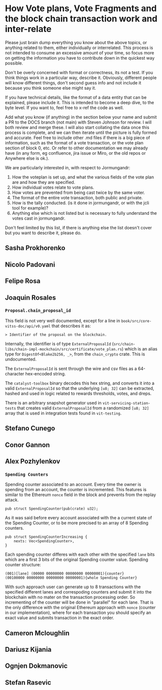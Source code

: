 # How Vote plans, Vote Fragments and the block chain transaction work and inter-relate

Please just brain dump everything you know about the above topics, or anything
related to them, either individually or interrelated. This process is not
intended to consume an excessive amount of your time, so focus more on getting
the information you have to contribute down in the quickest way possible.

Don't be overly concerned with format or correctness, its not a test. If you
think things work in a particular way, describe it. Obviously, different people
will know different things, don't second guess info and not include it because
you think someone else might say it.

If you have technical details, like the format of a data entity that can be
explained, please include it. This is intended to become a deep dive, to the
byte level. If you want to, feel free to x-ref the code as well.

Add what you know (if anything) in the section below your name and submit a PR
to the DOCS branch (not main) with Steven Johnson for review. I will both
review and merge these. I will also start collating the data once this process
is complete, and we can then iterate until the picture is fully formed and
accurate. Feel free to include other .md files if there is a big piece of
information, such as the format of a vote transaction, or the vote plan section
of block 0, etc. Or refer to other documentation we may already have (in any
form, eg confluence, jira issue or Miro, or the old repos or Anywhere else is
ok.).

We are particularly interested in, with respect to Jormungandr:

1. How the voteplan is set up, and what the various fields of the vote plan are
   and how they are specified.
2. How individual votes relate to vote plans.
3. How votes are prevented from being cast twice by the same voter.
4. The format of the entire vote transaction, both public and private.
5. How is the tally conducted. (is it done in jormungandr, or with the jcli
   tool for example)?
6. Anything else which is not listed but is necessary to fully understand the
   votes cast in jormungandr.

Don't feel limited by this list, if there is anything else the list doesn't
cover but you want to describe it, please do.

## Sasha Prokhorenko

## Nicolo Padovani

## Felipe Rosa

## Joaquin Rosales

### `Proposal.chain_proposal_id`

This field is not very well documented, except for a line in `book/src/core-vitss-doc/api/v0.yaml` that describes it as:

    > Identifier of the proposal on the blockchain.

Internally, the identifier is of type `ExternalProposalId` (`src/chain-libs/chain-impl-mockchain/src/certificate/vote_plan.rs`) which is an alias type for `DigestOf<Blake2b256, _>`, from the `chain_crypto` crate. This is undocumented.

The `ExternalProposalId` is sent through the wire and csv files as a 64-character hex-encoded string.

The `catalyst-toolbox` binary decodes this hex string, and converts it into a valid `ExternalProposalId` so that the underlying `[u8; 32]` can be extracted, hashed and used in logic related to rewards thresholds, votes, and dreps.

There is an arbitrary snapshot generator used in `vit-servicing-station-tests` that creates valid `ExternalProposalId` from a randomized `[u8; 32]` array that is used in integration tests found in `vit-testing`.

## Stefano Cunego

## Conor Gannon

## Alex Pozhylenkov

### `Spending Counters`

Spending counter associated to an account. Every time the owner is spending from an account, the counter is incremented. This features is similar to the Ethereum `nonce` field in the block and prevents from the replay attack.

```
pub struct SpendingCounter(pub(crate) u32);
```

As it was said before every account associated with the a current state of the Spending Counter, or to be more precised to an array of 8 Spending counters.

```
pub struct SpendingCounterIncreasing {
    nexts: Vec<SpendingCounter>,
}
```

Each spending counter differes with each other with the specified `lane` bits which are a first 3 bits of the original Spending counter value. Spending counter structure:

```
(001)[lane] (00000 00000000 00000000 00000001){counter}
(00100000 00000000 00000000 00000001){whole Spending Counter}
```

With such approach user can generate up to 8 transactions with the specified different lanes and correspoding counters and submit it into the blockchain with no mater on the transaction processing order. So incrementing of the counter will be done in "parallel" for each lane. That is the only difference with the original Ethereum approach with `nonce` (counter in our implementation), where for each transaction you should specify an exact value and submits transaction in the exact order.

## Cameron Mcloughlin

## Dariusz Kijania

## Ognjen Dokmanovic

## Stefan Rasevic
